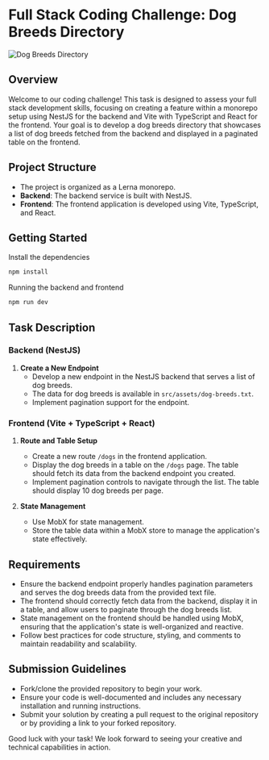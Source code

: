 # Full Stack Coding Challenge: Dog Breeds Directory

![Dog Breeds Directory](https://i.ibb.co/0XWXcFp/dog-breeds-directory.png)

## Overview

Welcome to our coding challenge! This task is designed to assess your full stack development skills, focusing on creating a feature within a monorepo setup using NestJS for the backend and Vite with TypeScript and React for the frontend. Your goal is to develop a dog breeds directory that showcases a list of dog breeds fetched from the backend and displayed in a paginated table on the frontend.

## Project Structure

- The project is organized as a Lerna monorepo.
- **Backend**: The backend service is built with NestJS.
- **Frontend**: The frontend application is developed using Vite, TypeScript, and React.

## Getting Started

Install the dependencies

```bash
npm install
```

Running the backend and frontend

```bash
npm run dev
```

## Task Description

### Backend (NestJS)

1. **Create a New Endpoint**
   - Develop a new endpoint in the NestJS backend that serves a list of dog breeds.
   - The data for dog breeds is available in `src/assets/dog-breeds.txt`.
   - Implement pagination support for the endpoint.

### Frontend (Vite + TypeScript + React)

1. **Route and Table Setup**
   - Create a new route `/dogs` in the frontend application.
   - Display the dog breeds in a table on the `/dogs` page. The table should fetch its data from the backend endpoint you created.
   - Implement pagination controls to navigate through the list. The table should display 10 dog breeds per page.
   
2. **State Management**
   - Use MobX for state management.
   - Store the table data within a MobX store to manage the application's state effectively.

## Requirements

- Ensure the backend endpoint properly handles pagination parameters and serves the dog breeds data from the provided text file.
- The frontend should correctly fetch data from the backend, display it in a table, and allow users to paginate through the dog breeds list.
- State management on the frontend should be handled using MobX, ensuring that the application's state is well-organized and reactive.
- Follow best practices for code structure, styling, and comments to maintain readability and scalability.

## Submission Guidelines

- Fork/clone the provided repository to begin your work.
- Ensure your code is well-documented and includes any necessary installation and running instructions.
- Submit your solution by creating a pull request to the original repository or by providing a link to your forked repository.

Good luck with your task! We look forward to seeing your creative and technical capabilities in action.
